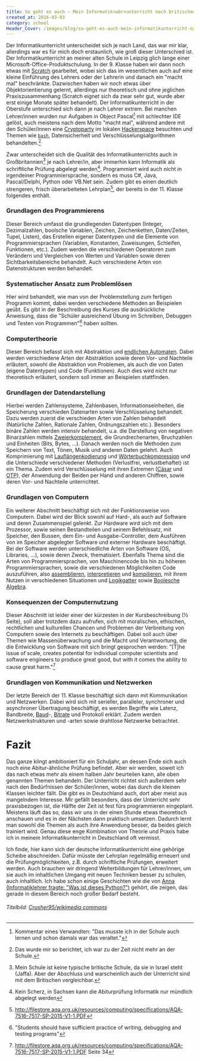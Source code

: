 ```yaml
---
title: So geht es auch – Mein Informatik<wbr>unterricht nach britischem Lehrplan
created_at: 2016-03-03
category: school
Header_Cover: /images/blog/so-geht-es-auch-mein-informatikunterricht-nach-britischem-lehrplan/Code.jpg
---
```

Der Informatikunterricht unterscheidet sich je nach Land, das war mir klar, allerdings war es für mich doch erstaunlich, wie groß dieser Unterschied ist. 
Der Informatikunterricht an meiner alten Schule in Leipzig glich lange einer Microsoft-Office-Produktschulung. In der 9. Klasse haben wir dann noch etwas mit [Scratch](https://de.wikipedia.org/wiki/Scratch\_(Programmiersprache)) gearbeitet, wobei sich das im wesentlichen auch auf eine kleine Einführung des Lehrers oder der Lehrerin und danach ein "macht mal" beschränkte. Dazwischen haben wir noch etwas über Objektorientierung gelernt, allerdings nur theoretisch und ohne jeglichen Praxiszusammenhang (Scratch eignet sich da zwar sehr gut, wurde aber erst einige Monate später behandelt).
Der Informatikunterricht in der Oberstufe unterschied sich dann je nach Lehrer extrem. Bei manchen Lehrer/innen wurden nur Aufgaben in Object Pascal[^1] mit schlechter IDE gelöst, auch meistens nach dem Motto "macht mal", während andere mit den Schüler/innen eine [Cryptoparty](https://de.wikipedia.org/wiki/CryptoParty) im lokalen [Hackerspace](https://de.wikipedia.org/wiki/Hackerspace) besuchten und Themen wie [`bash`](https://de.wikipedia.org/wiki/Bash\_(Shell)), Datensicherheit und Verschlüsselungsalgorithmen behandelten.[^2]

Zwar unterscheidet sich die Qualität des Informatikunterrichts auch in Großbritannien[^3] je nach Lehrer/in, aber immerhin kann Informatik als schriftliche Prüfung abgelegt werden[^4]. Programmiert wird auch nicht in irgendeiner Programmiersprache, sondern es muss C\#, Java, Pascal/Delphi, Python oder VB.Net sein.
Zudem gibt es einen deutlich strengeren, frisch überarbeiteten Lehrplan[^5], der bereits in der 11\. Klasse folgendes enthält.

### Grundlagen des Programmierens

Dieser Bereich umfasst die grundlegenden Datentypen (Integer, Dezimalzahlen, boolsche Variablen, Zeichen, Zeichenketten, Daten/Zeiten, Tupel, Listen), das Erstellen eigener Datentypen und die Elemente von Programmiersprachen (Variablen, Konstanten, Zuweisungen, Schleifen, Funktionen, etc.). Zudem werden die verschiedenen Operatoren zum Verändern und Vergleichen von Werten und Variablen sowie deren Sichtbarkeitsbereiche behandelt. Auch verschiedene Arten von Datenstrukturen werden behandelt.

### Systematischer Ansatz zum Problemlösen

Hier wird behandelt, wie man von der Problemstellung zum fertigen Programm kommt, dabei werden verschiedene Methoden an Beispielen geübt. Es gibt in der Beschreibung des Kurses die ausdrückliche Anweisung, dass die "Schüler ausreichend Übung im Schreiben, Debuggen und Testen von Programmen"[^6] haben sollten.  

### Computertheorie

Dieser Bereich befasst sich mit Abstraktion und [endlichen Automaten](https://de.wikipedia.org/wiki/Endlicher_Automat). Dabei werden verschiedene Arten der Abstraktion sowie deren Vor- und Nachteile erläutert, sowohl die Abstraktion von Problemen, als auch die von Daten (eigene Datentypen) und Code (Funktionen). Auch dies wird nicht nur theoretisch erläutert, sondern soll immer an Beispielen stattfinden.  

### Grundlagen der Datendarstellung

Hierbei werden Zahlensysteme, Zahlenbasen, Informationseinheiten, die Speicherung verschieden Datenarten sowie Verschlüsselung behandelt. Dazu werden zuerst die verschieden Arten von Zahlen behandelt (Natürliche Zahlen, Rationale Zahlen, Ordnungszahlen etc.). Besonders binäre Zahlen werden intensiv behandelt, u.a. die Darstellung von negativen Binarzahlen mittels [Zweierkomplement](https://de.wikipedia.org/wiki/Zweierkomplement), die Grundrechenarten, Bruchzahlen und Einheiten (Bits, Bytes, ...). Danach werden noch die Methoden zum Speichern von Text, Tönen, Musik und anderen Daten gelehrt. Auch Komprimierung mit [Lauflängenkodierung](https://de.wikipedia.org/wiki/Laufl%C3%A4ngenkodierung) und [Wörterbuchkompression](https://de.wikipedia.org/wiki/W%C3%B6rterbuchkompression) und die Unterschiede verschiedener Methoden (Verlustfrei, verlustbehaftet) ist ein Thema. Zudem wird Verschlüsselung mit ihren Extremen ([Cäsar](https://de.wikipedia.org/wiki/Caesar-Verschl%C3%BCsselung) und [OTP](https://de.wikipedia.org/wiki/One-Time-Pad)), der Anwendung der Beiden per Hand und anderen Chiffren, sowie deren Vor- und Nachteile unterrichtet.  

### Grundlagen von Computern

Ein weiterer Abschnitt beschäftigt sich mit der Funktionsweise von Computern. Dabei wird der Blick sowohl auf Hard-, als auch auf Software und deren Zusammenspiel gelenkt. Zur Hardware wird sich mit dem Prozessor, sowie seinen Bestandteilen und seinem Befehlssatz, mit Speicher, den Bussen, dem Ein- und Ausgabe-Controller, dem Ausführen von im Speicher abgelegter Software und externer Hardware beschäftigt. Bei der Software werden unterschiedliche Arten von Software (OS, Libraries, ...), sowie deren Zweck, thematisiert. Ebenfalls Thema sind die Arten von Programmiersprachen, von Maschinencode bis hin zu höheren Programmiersprachen, sowie die verschiedenen Möglichkeiten Code auszuführen, also [assemblieren](https://de.wikipedia.org/wiki/Assembler_(Informatik)), [interpretieren](https://de.wikipedia.org/wiki/Interpreter) und [kompilieren](https://de.wikipedia.org/wiki/Compiler), mit ihrem Nutzen in verschiedenen Situationen und [Logikgatter](https://de.wikipedia.org/wiki/Logikgatter) sowie [Boolesche Algebra](https://de.wikipedia.org/wiki/Boolesche_Algebra).  

### Konsequenzen der Computernutzung

Dieser Abschnitt ist leider einer der kürzesten in der Kursbeschreibung (½ Seite), soll aber trotzdem dazu aufrufen, sich mit moralischen, ethischen, rechtlichen und kulturellen Chancen und Problemen der Verbreitung von Computern sowie des Internets zu beschäftigen. Dabei soll auch über Themen wie Massenüberwachung und die Macht und Verantwortung, die die Entwicklung von Software mit sich bringt gesprochen werden: "[T]he issue of scale, creates potential for individual computer scientists and software engineers to produce great good, but with it comes the ability to cause great harm."[^8]  

### Grundlagen von Kommunikation und Netzwerken

Der letzte Bereich der 11\. Klasse beschäftigt sich dann mit Kommunikation und Netzwerken. Dabei wird sich mit serieller, paralleler, synchroner und asynchroner Übertragung beschäftigt, es werden Begriffe wie Latenz, Bandbreite, [Baud](https://de.wikipedia.org/wiki/Baud)-, [Bitrate](https://de.wikipedia.org/wiki/Bitrate) und Protokoll erklärt. Zudem werden Netzwerkstrukturen und -arten sowie drahtlose Netzwerke betrachtet.

<!--Dies zeigt bereits die Bandbreite der Themen, die innerhalb eines Jahres behandelt werden sollen. Dazu sollte noch gesagt werden, dass nicht ein ganzes Jahr zur Verfügung steht, da bereits nach der 11\. Klasse die AS-Level-Prüfungen gemacht werden. So bleibt zwar weniger Zeit, aber bereits nach einem Jahr wird geprüft, welche Inhalte ausreichend vermittelt wurden und andere können in der 12\. Klasse dann gegebenenfalls noch einmal vertieft werden. Dadurch kann großen Druck zum Ende der Abiturs vorgebeugt werden und wenn man die A2-Level-Prüfung nicht besteht, hat man immerhin noch das AS-Level.-->

# Fazit
Das ganze klingt ambitioniert für ein Schuljahr, an dessen Ende sich auch noch eine Abitur-ähnliche Prüfung befindet. Aber wir werden, soweit ich das nach etwas mehr als einem halben Jahr beurteilen kann, alle oben genannten Themen behandeln. Der Unterricht richtet sich außerdem sehr nach den Bedürfnissen der Schüler/innen, wobei das durch die kleinen Klassen leichter fällt. Die gibt es in Deutschland auch, dort aber meist aus mangelndem Interesse.
Mir gefällt besonders, dass der Unterricht sehr praxisbezogen ist, die Hälfte der Zeit ist fest fürs programmieren eingeplant. Meistens läuft das so, dass wir uns in der einen Stunde etwas theoretisch anschauen und es in der Nächsten dann praktisch umsetzen. 
Dadurch lernt man sowohl die Themen als auch ihre Anwendung besser, da beides gleich trainiert wird. Genau diese enge Kombination von Theorie und Praxis habe ich in meinem Informatikunterricht in Deutschland oft vermisst.

Ich finde, hier kann sich der deutsche Informatikunterricht eine gehörige Scheibe abschneiden. Dafür müsste der Lehrplan regelmäßig erneuert und die Prüfungmöglichkeiten, z.B. durch schriftliche Prüfungen, erweitert werden. Auch brauchen wir dringend Weiterbildungen für Lehrer/innen, um sie auch im inhaltlichen Umgang mit neuen Techniken besser zu schulen, auch inhaltlich. Ich habe schon einige Geschichten wie die von [Anna (Informatiklehrer fragte: "Was ist dieses Python?")](http://jugendhackt.de/was-ist-dieses-python-ein-lagebericht-aus-der-schule/) gehört, die zeigen, das gerade in diesem Bereich noch großer Bedarf besteht.

###### Titelbild: [Crusher95/wikimedia commons](https://commons.wikimedia.org/wiki/File:Code.jpg)

[^1]: Kommentar eines Verwandten: "Das musste ich in der Schule auch lernen und schon damals war das veraltet."
[^2]: Das wurde mir so berichtet, ich war zu der Zeit nicht mehr an der Schule.
[^3]: Mein Schule ist keine typische britische Schule, da sie in Israel steht (Jaffa). Aber der Abschluss und warscheinlich auch der Unterricht sind mit dem Britischen vergleichbar.
[^4]: Kein Scherz, in Sachsen kann die Abiturprüfung Informatik nur mündlich abgelegt werden
[^5]: http://filestore.aqa.org.uk/resources/computing/specifications/AQA-7516-7517-SP-2015-V1-1.PDF
[^6]: "Students should have sufficient practice of writing, debugging and testing programs"[^7]
[^7]: http://filestore.aqa.org.uk/resources/computing/specifications/AQA-7516-7517-SP-2015-V1-1.PDF Seite 15
[^8]: http://filestore.aqa.org.uk/resources/computing/specifications/AQA-7516-7517-SP-2015-V1-1.PDF Seite 34